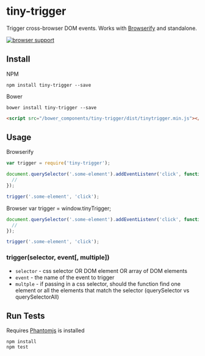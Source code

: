 # tiny-trigger
 
Trigger cross-browser DOM events. Works with [Browserify](http:/browserify.org) and standalone.

[![browser support](https://ci.testling.com/USER/PROJECT.png)](https://ci.testling.com/USER/PROJECT)
 
## Install

NPM

```
npm install tiny-trigger --save
```

Bower

```
bower install tiny-trigger --save
```

```html
<script src="/bower_components/tiny-trigger/dist/tinytrigger.min.js"></script>
```

## Usage

Browserify
 
```js
var trigger = require('tiny-trigger');

document.querySelector('.some-element').addEventListenr('click', function (e) {
  //
});

trigger('.some-element', 'click');
```
 
Browser
var trigger = window.tinyTrigger;

```js
document.querySelector('.some-element').addEventListenr('click', function (e) {
  //
});

trigger('.some-element', 'click');
```

### trigger(selector, event[, multiple])

* `selector` - css selector OR DOM element OR array of DOM elements
* `event` - the name of the event to trigger
* `multple` - if passing in a css selector, should the function find one element or all the elements that match the selector (querySelector vs querySelectorAll)

## Run Tests

Requires [Phantomjs](phantomjs.org/download.html) is installed
 
```
npm install
npm test
```